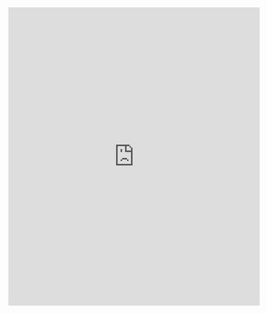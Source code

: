 <iframe src="https://docs.google.com/spreadsheets/d/1s4XvDm0DUzObkCHEeG4KNX2_PduahkXC8XpzEvYM8wc/pubhtml?widget=true&amp;headers=false" width="100%" height="600" frameBorder="0" style="border: 1px solid #dedede;background: transparent;" />

